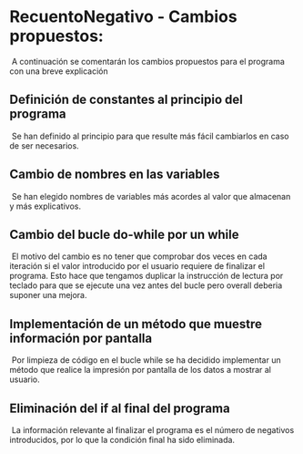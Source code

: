 # RecuentoNegativo - Cambios propuestos:
​
A continuación se comentarán los cambios propuestos para el programa con una breve explicación
​
## Definición de constantes al principio del programa
​
Se han definido al principio para que resulte más fácil cambiarlos en caso de ser necesarios.
​
## Cambio de nombres en las variables
​
Se han elegido nombres de variables más acordes al valor que almacenan y más explicativos.
​
## Cambio del bucle do-while por un while
​
El motivo del cambio es no tener que comprobar dos veces en cada iteración si el valor introducido
por el usuario requiere de finalizar el programa. Esto hace que tengamos duplicar la instrucción 
de lectura por teclado para que se ejecute una vez antes del bucle pero overall deberia suponer
una mejora.
​
## Implementación de un método que muestre información por pantalla
​
Por limpieza de código en el bucle while se ha decidido implementar un método que realice la 
impresión por pantalla de los datos a mostrar al usuario. 
​
## Eliminación del if al final del programa
​
La información relevante al finalizar el programa es el número de negativos introducidos, por lo 
que la condición final ha sido eliminada.
